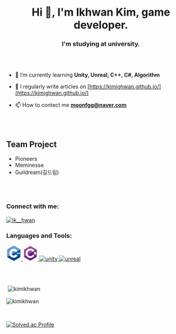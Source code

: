 <h1 align="center">Hi 👋, I'm Ikhwan Kim, game developer.</h1>
<h3 align="center">I'm studying at university.</h3>
 <br />
 <br />

- 🌱 I’m currently learning **Unity, Unreal, C++, C#, Algorithm**

- 📝 I regularly write articles on [https://kimighwan.github.io/](https://kimighwan.github.io/)

- 📫 How to contect me **moonfgg@naver.com**
<br />
<br />

## Team Project

- Pioneers <!--[Pioneers](https://decisive-lamb-49b.notion.site/a2f40f85933e4cb98f595f0db00b401c?v=adba39dfbc53411784194fadcc2502a0) -> (private)-->
- Meminesse
- Guildream(길드림)

<br />
<br />
  
<h3 align="left">Connect with me:</h3>
<p align="left">
<a href="https://www.discord.com/users/395463256694587392" target="blank"><img align="center" src="https://raw.githubusercontent.com/rahuldkjain/github-profile-readme-generator/master/src/images/icons/Social/discord.svg" alt="ik__hwan" height="30" width="40" /></a>
</p>


<h3 align="left">Languages and Tools:</h3>
<p align="left"> <a href="https://www.w3schools.com/cpp/" target="_blank" rel="noreferrer"> <img src="https://raw.githubusercontent.com/devicons/devicon/master/icons/cplusplus/cplusplus-original.svg" alt="cplusplus" width="40" height="40"/> </a> <a href="https://www.w3schools.com/cs/" target="_blank" rel="noreferrer"> <img src="https://raw.githubusercontent.com/devicons/devicon/master/icons/csharp/csharp-original.svg" alt="csharp" width="40" height="40"/> </a> <a href="https://unity.com/" target="_blank" rel="noreferrer"> <img src="https://www.vectorlogo.zone/logos/unity3d/unity3d-icon.svg" alt="unity" width="40" height="40"/> </a> <a href="https://unrealengine.com/" target="_blank" rel="noreferrer"> <img src="https://raw.githubusercontent.com/kenangundogan/fontisto/036b7eca71aab1bef8e6a0518f7329f13ed62f6b/icons/svg/brand/unreal-engine.svg" alt="unreal" width="40" height="40"/> </a> </p>

 <br />
 <br />
 
<p>&nbsp;<img align="center" src="https://github-readme-stats.vercel.app/api?username=kimikhwan&show_icons=true&locale=en" alt="kimikhwan">

<p><img align="center" src="https://github-readme-streak-stats.herokuapp.com/?user=kimikhwan&" alt="kimikhwan" /></p>

<br />

[![Solved.ac Profile](http://mazassumnida.wtf/api/v2/generate_badge?boj=moonffgg)](https://solved.ac/moonffgg/)

